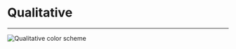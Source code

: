 # Qualitative

----

![Qualitative color scheme](http://storm-is-brewing.com/img/bootcamp/qual.gif)
